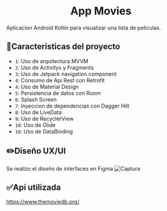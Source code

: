 <h1 align="center"> App Movies </h1>
Aplicacion Android Kotlin para visualizar una lista de peliculas.


## :hammer:Caracteristicas del proyecto

- `1`: Uso de arquitectura MVVM
- `2`: Uso de Activitys y Fragments 
- `3`: Uso de Jetpack navigation component
- `4`: Consumo de Api Rest con Retrofit
- `4`: Uso de Material Design
- `5`: Persistencia de datos con Room
- `6`: Splash Screen
- `7`: Inyeccion de dependencias con Dagger Hilt
- `8`: Uso de LiveData
- `9`: Uso de RecyclerView
- `10`: Uso de Glide
- `10`: Uso de DataBinding

## :pencil2:Diseño UX/UI
Se realizo el diseño de interfaces en Figma
![Captura](https://user-images.githubusercontent.com/100550658/231554206-9872f50a-c0d5-4a1d-b68f-8d3fad5c9e3e.PNG)

## :white_check_mark:Api utilizada
https://www.themoviedb.org/

